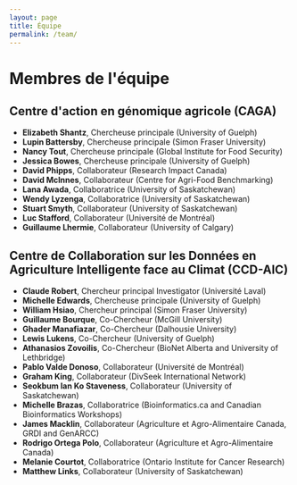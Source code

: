 ```yaml
---
layout: page
title: Équipe
permalink: /team/
---
```


# Membres de l'équipe
## Centre d'action en génomique agricole (CAGA)

- **Elizabeth Shantz**, Chercheuse principale (University of Guelph) 
- **Lupin Battersby**, Chercheuse principale (Simon Fraser University) 
- **Nancy Tout**, Chercheuse principale (Global Institute for Food Security) 
- **Jessica Bowes**, Chercheuse principale (University of Guelph) 
- **David Phipps**, Collaborateur (Research Impact Canada)  
- **David McInnes**, Collaborateur (Centre for Agri-Food Benchmarking) 
- **Lana Awada**, Collaboratrice (University of Saskatchewan) 
- **Wendy Lyzenga**, Collaboratrice (University of Saskatchewan) 
- **Stuart Smyth**, Collaborateur (University of Saskatchewan) 
- **Luc Stafford**, Collaborateur (Université de Montréal) 
- **Guillaume Lhermie**, Collaborateur (University of Calgary)

## Centre de Collaboration sur les Données en Agriculture Intelligente face au Climat (CCD-AIC)

- **Claude Robert**, Chercheur principal Investigator (Université Laval) 
- **Michelle Edwards**, Chercheuse principale (University of Guelph) 
- **William Hsiao**, Chercheur principal (Simon Fraser University) 
- **Guillaume Bourque**, Co-Chercheur (McGill University) 
- **Ghader Manafiazar**, Co-Chercheur (Dalhousie University) 
- **Lewis Lukens**, Co-Chercheur (University of Guelph) 
- **Athanasios Zovoilis**, Co-Chercheur (BioNet Alberta and University of Lethbridge)  
- **Pablo Valde Donoso**, Collaborateur (Université de Montréal) 
- **Graham King**, Collaborateur (DivSeek International Network) 
- **Seokbum Ian Ko Staveness**, Collaborateur (University of Saskatchewan) 
- **Michelle Brazas**, Collaboratrice (Bioinformatics.ca and Canadian Bioinformatics Workshops) 
- **James Macklin**, Collaborateur (Agriculture et Agro-Alimentaire Canada, GRDI and GenARCC) 
- **Rodrigo Ortega Polo**, Collaborateur (Agriculture et Agro-Alimentaire Canada) 
- **Melanie Courtot**, Collaboratrice (Ontario Institute for Cancer Research) 
- **Matthew Links**, Collaborateur (University of Saskatchewan) 
